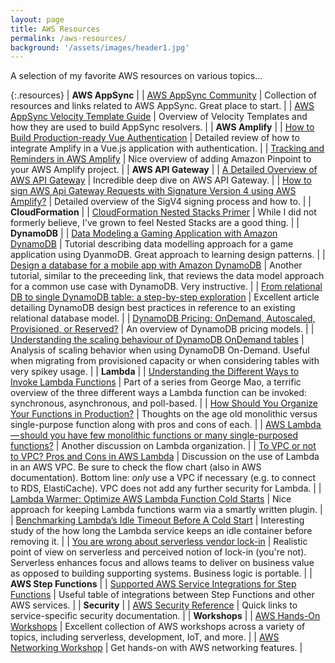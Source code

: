 ```yaml
---
layout: page
title: AWS Resources
permalink: /aws-resources/
background: '/assets/images/header1.jpg'
---
```


A selection of my favorite AWS resources on various topics...

{:.resources}
| **AWS AppSync** |
| [AWS AppSync Community](https://github.com/aws/aws-appsync-community) | Collection of resources and links related to AWS AppSync. Great place to start. |
| [AWS AppSync Velocity Template Guide](https://medium.com/@gerard.sans/aws-appsync-velocity-templates-guide-55b9d2bff053) | Overview of Velocity Templates and how they are used to build AppSync resolvers. |
| **AWS Amplify** |
| [How to Build Production-ready Vue Authentication](https://dev.to/dabit3/how-to-build-production-ready-vue-authentication-23mk) | Detailed review of how to integrate Amplify in a Vue.js application with authentication. |
| [Tracking and Reminders in AWS Amplify](https://geromekevin.com/tracking-and-email-reminders-in-aws-amplify/) | Nice overview of adding Amazon Pinpoint to your AWS Amplify project. |
| **AWS API Gateway** |
| [A Detailed Overview of AWS API Gateway](https://www.alexdebrie.com/posts/api-gateway-elements/) | Incredible deep dive on AWS API Gateway. |
| [How to sign AWS Api Gateway Requests with Signature Version 4 using AWS Amplify?](https://jun711.github.io/aws/how-to-sign-api-gateway-requests-with-signature-version-4-using-aws-amplify/) | Detailed overview of the SigV4 signing process and how to. |
| **CloudFormation** |
| [CloudFormation Nested Stacks Primer](https://www.trek10.com/blog/cloudformation-nested-stacks-primer/) | While I did not formerly believe, I've grown to feel Nested Stacks are a good thing. |
| **DynamoDB** |
| [Data Modeling a Gaming Application with Amazon DynamoDB](https://aws.amazon.com/getting-started/projects/data-modeling-gaming-app-with-dynamodb/) | Tutorial describing data modelling approach for a game application using DyanmoDB. Great approach to learning design patterns. |
| [Design a database for a mobile app with Amazon DynamoDB](https://aws.amazon.com/getting-started/projects/design-a-database-for-a-mobile-app-with-dynamodb/) | Another tutorial, similar to the preceeding link, that reviews the data model approach for a common use case with DynamoDB. Very instructive. |
| [From relational DB to single DynamoDB table: a step-by-step exploration](https://www.trek10.com/blog/dynamodb-single-table-relational-modeling/) | Excellent article detailing DynamoDB design best practices in reference to an existing relational database model. |
| [DynamoDB Pricing: OnDemand, Autoscaled, Provisioned, or Reserved?](https://www.trek10.com/blog/findev-dynamodb-pricing-analysis/) | An overview of DynamoDB pricing models. |
| [Understanding the scaling behaviour of DynamoDB OnDemand tables](https://theburningmonk.com/2019/03/understanding-the-scaling-behaviour-of-dynamodb-ondemand-tables/) | Analysis of scaling behavior when using DynamoDB On-Demand. Useful when migrating from provisioned capacity or when considering tables with very spikey usage. |
| **Lambda** |
| [Understanding the Different Ways to Invoke Lambda Functions](https://aws.amazon.com/blogs/architecture/understanding-the-different-ways-to-invoke-lambda-functions/) | Part of a series from George Mao, a terrific overview of the three different ways a Lambda function can be invoked: synchronous, asynchronous, and poll-based. |
| [How Should You Organize Your Functions in Production?](https://epsagon.com/blog/how-should-you-organize-your-functions-in-roduction/) | Thoughts on the age old monolithic versus single-purpose function along with pros and cons of each. |
| [AWS Lambda — should you have few monolithic functions or many single-purposed functions?](https://hackernoon.com/aws-lambda-should-you-have-few-monolithic-functions-or-many-single-purposed-functions-8c3872d4338f) | Another discussion on Lambda organization. |
| [To VPC or not to VPC? Pros and Cons in AWS Lambda](https://lumigo.io/blog/to-vpc-or-not-to-vpc-in-aws-lambda/) | Discussion on the use of Lambda in an AWS VPC. Be sure to check the flow chart (also in AWS documentation). Bottom line: *only* use a VPC if necessary (e.g. to connect to RDS, ElastiCache). VPC does not add any further security for Lambda. |
| [Lambda Warmer: Optimize AWS Lambda Function Cold Starts](https://www.jeremydaly.com/lambda-warmer-optimize-aws-lambda-function-cold-starts/) | Nice approach for keeping Lambda functions warm via a smartly written plugin. |
| [Benchmarking Lambda’s Idle Timeout Before A Cold Start](https://kevinslin.com/aws/lambda_cold_start_idle/) | Interesting study of the how long the Lambda service keeps an idle container before removing it. |
| [You are wrong about serverless vendor lock-in](https://lumigo.io/blog/you-are-wrong-about-serverless-vendor-lock-in/) | Realistic point of view on serverless and perceived notion of lock-in (you're not). Serverless enhances focus and allows teams to deliver on business value as opposed to building supporting systems. Business logic is portable. |
| **AWS Step Functions** |
| [Supported AWS Service Integrations for Step Functions](https://docs.aws.amazon.com/step-functions/latest/dg/connect-supported-services.html) | Useful table of integrations between Step Functions and other AWS services. |
| **Security** |
| [AWS Security Reference](https://docs.aws.amazon.com/security/) | Quick links to service-specific security documentation. |
| **Workshops** |
| [AWS Hands-On Workshops](https://github.com/angelarw/aws-hands-on-workshops) | Excellent collection of AWS workshops across a variety of topics, including serverless, development, IoT, and more. |
| [AWS Networking Workshop](https://networking.aws.seibtribe.com) | Get hands-on with AWS networking features. |
